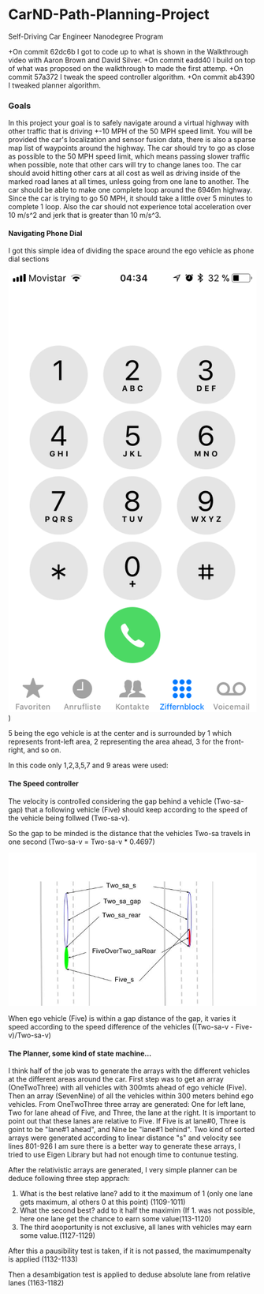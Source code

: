 # CarND-Path-Planning-Project
Self-Driving Car Engineer Nanodegree Program

+On commit 62dc6b I got to code up to what is shown in the Walkthrough video with Aaron Brown and David Silver.
+On commit eadd40 I build on top of what was proposed on the walkthrough to made the first attemp.
+On commit 57a372 I tweak the speed controller algorithm.
+On commit ab4390 I tweaked planner algorithm.

### Goals
In this project your goal is to safely navigate around a virtual highway with other traffic that is driving +-10 MPH of the 50 MPH speed limit. You will be provided the car's localization and sensor fusion data, there is also a sparse map list of waypoints around the highway. The car should try to go as close as possible to the 50 MPH speed limit, which means passing slower traffic when possible, note that other cars will try to change lanes too. The car should avoid hitting other cars at all cost as well as driving inside of the marked road lanes at all times, unless going from one lane to another. The car should be able to make one complete loop around the 6946m highway. Since the car is trying to go 50 MPH, it should take a little over 5 minutes to complete 1 loop. Also the car should not experience total acceleration over 10 m/s^2 and jerk that is greater than 10 m/s^3.

#### Navigating Phone Dial


I got this simple idea of dividing the space around the ego vehicle as phone dial sections

![iphone dial](IMG_7625.PNG))


5 being the ego vehicle is at the center and is surrounded by 1 which represents front-left area, 2 representing the area ahead, 3 for the front-right, and so on. 


In this code only 1,2,3,5,7 and 9 areas were used:



#### The Speed controller

The velocity is controlled considering the gap behind a vehicle (Two-sa-gap) that a following vehicle (Five) should keep according to the speed of the vehicle being follwed (Two-sa-v).

So the gap to be minded is the distance that the vehicles Two-sa travels in one second (Two-sa-v = Two-sa-v * 0.4697) 



![speed](HighWay11.jpg)


When ego vehicle (Five) is within a gap distance of the gap, it varies it speed according to the speed difference of the vehicles ((Two-sa-v - Five-v)/Two-sa-v)


#### The Planner, some kind of state machine...

I think half of the job was to generate the arrays with the different vehicles at the different areas around the car. 
First step was to get an array (OneTwoThree) with all vehicles with 300mts ahead of ego vehicle (Five).
Then an array (SevenNine) of all the vehicles within 300 meters behind ego vehicles.
From OneTwoThree three array are generated: One for left lane, Two for lane ahead of Five, and Three, the lane at the right. 
It is important to point out that these lanes are relative to Five.
If Five is at lane#0, Three is goint to be "lane#1 ahead", and Nine be "lane#1 behind".
Two kind of sorted arrays were generated according to linear distance "s" and velocity see lines 801-926 
I am sure there is a better way to generate these arrays, I tried to use Eigen Library but had not enough time to contunue testing.

After the relativistic arrays are generated, I very simple planner can be deduce following three step apprach:
1. What is the best relative lane? add to it the maximum of 1 (only one lane gets maximum, al others 0 at this point) (1109-1011)
2. What the second best? add to it half the maximim (If 1. was not possible, here one lane get the chance to earn some value(113-1120)
3. The third aooportunity is not exclusive, all lanes with vehicles may earn some value.(1127-1129)

After this a pausibility test is taken, if it is not passed, the maximumpenalty is applied (1132-1133)

Then a desambigation test is applied to deduse absolute lane from relative lanes (1163-1182)















